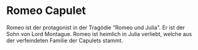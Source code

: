 # Romeo Capulet
Romeo ist der protagonist in der Tragödie "Romeo und Julia".  Er ist der Sohn von Lord Montague. 
Romeo ist heimlich in Julia verliebt, welche aus der verfeindeten Familie der Capulets stammt.
